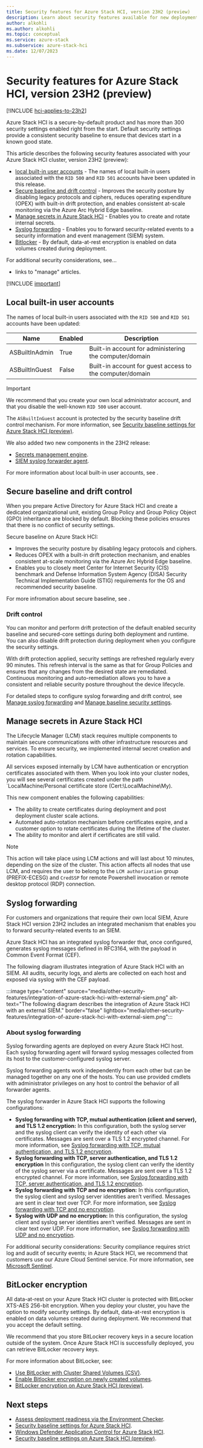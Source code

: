 ```yaml
---
title: Security features for Azure Stack HCI, version 23H2 (preview)
description: Learn about security features available for new deployments of Azure Stack HCI, version 23H2 (preview).
author: alkohli
ms.author: alkohli
ms.topic: conceptual
ms.service: azure-stack
ms.subservice: azure-stack-hci
ms.date: 12/07/2023
---
```


# Security features for Azure Stack HCI, version 23H2 (preview)

[!INCLUDE [hci-applies-to-23h2](../../includes/hci-applies-to-23h2.md)]

Azure Stack HCI is a secure-by-default product and has more than 300 security settings enabled right from the start. Default security settings provide a consistent security baseline to ensure that devices start in a known good state.

This article describes the following security features associated with your Azure Stack HCI cluster, version 23H2 (preview):

- [local built-in user accounts](#local-built-in-user-accounts) - The names of local built-in users associated with the `RID 500` and `RID 501` accounts have been updated in this release.
- [Secure baseline and drift control](#secure-baseline-and-drift-control) - Improves the security posture by disabling legacy protocols and ciphers, reduces operating expenditure (OPEX) with built-in drift protection, and enables consistent at-scale monitoring via the Azure Arc Hybrid Edge baseline.
- [Manage secrets in Azure Stack HCI](#manage-secrets-in-azure-stack-hci) - Enables you to create and rotate internal secrets.
- [Syslog forwarding]() - Enables you to forward security-related events to a security information and event management (SIEM) system.
 - [Bitlocker]() - By default, data-at-rest encryption is enabled on data volumes created during deployment.

For additional security considerations, see...

- links to "manage" articles.

[!INCLUDE [important](../../includes/hci-preview.md)]

## Local built-in user accounts

The names of local built-in users associated with the `RID 500` and `RID 501` accounts have been updated:

|Name |Enabled |Description |
|-----|-----|-----|
|ASBuiltInAdmin |True |Built-in account for administering the computer/domain |
|ASBuiltInGuest |False |Built-in account for guest access to the computer/domain |

> [!Important]
> We recommend that you create your own local administrator account, and that you disable the well-known `RID 500` user account.

The `ASBuiltInGuest` account is protected by the security baseline drift control mechanism. For more information, see [Security baseline settings for Azure Stack HCI (preview)](/azure-stack/hci/concepts/secure-baseline).

We also added two new components in the 23H2 release:

- [Secrets management engine]().
- [SIEM syslog forwarder agent]().

For more information about local built-in user accounts, see []().

## Secure baseline and drift control

When you prepare Active Directory for Azure Stack HCI and create a dedicated organizational unit, existing Group Policy and Group Policy Object (GPO) inheritance are blocked by default. Blocking these policies ensures that there is no conflict of security settings.

Secure baseline on Azure Stack HCI:

- Improves the security posture by disabling legacy protocols and ciphers.
- Reduces OPEX with a built-in drift protection mechanism, and enables consistent at-scale monitoring via the Azure Arc Hybrid Edge baseline.
- Enables you to closely meet Center for Internet Security (CIS) benchmark and Defense Information System Agency (DISA) Security Technical Implementation Guide (STIG) requirements for the OS and recommended security baseline.

For more infromation about secure baseline, see []().

### Drift control

You can monitor and perform drift protection of the default enabled security baseline and secured-core settings during both deployment and runtime. You can also disable drift protection during deployment when you configure the security settings.

With drift protection applied, security settings are refreshed regularly every 90 minutes. This refresh interval is the same as that for Group Policies and ensures that any changes from the desired state are remediated. Continuous monitoring and auto-remediation allows you to have a consistent and reliable security posture throughout the device lifecycle.

For detailed steps to configure syslog forwarding and drift control, see [Manage syslog forwarding]() and [Manage baseline security settings]().

## Manage secrets in Azure Stack HCI

The Lifecycle Manager (LCM) stack requires multiple components to maintain secure communications with other infrastructure resources and services. To ensure security, we implemented internal secret creation and rotation capabilities.

All services exposed internally by LCM have authentication or encryption certificates associated with them. When you look into your cluster nodes, you will see several certificates created under the path `LocalMachine/Personal certificate store (Cert:\LocalMachine\My).

This new component enables the following capabilities:

- The ability to create certificates during deployment and post deployment cluster scale actions.
- Automated auto-rotation mechanism before certificates expire, and a customer option to rotate certificates during the lifetime of the cluster.
- The ability to monitor and alert if certificates are still valid.

> [!NOTE]
> This action will take place using LCM actions and will last about 10 minutes, depending on the size of the cluster.  This action affects all nodes that use LCM, and requires the user to belong to the `LCM authorization` group (PREFIX-ECESG) and `CredSSP` for remote Powershell invocation or remote desktop protocol (RDP) connection.

## Syslog forwarding

For customers and organizations that require their own local SIEM, Azure Stack HCI version 23H2 includes an integrated mechanism that enables you to forward security-related events to an SIEM.

Azure Stack HCI has an integrated syslog forwarder that, once configured, generates syslog messages defined in RFC3164, with the payload in Common Event Format (CEF).

The following diagram illustrates integration of Azure Stack HCI with an SIEM. All audits, security logs, and alerts are collected on each host and exposed via syslog with the CEF payload.

:::image type="content" source="media/other-security-features/integration-of-azure-stack-hci-with-external-siem.png" alt-text="The following diagram describes the integration of Azure Stack HCI with an external SIEM." border="false" lightbox="media/other-security-features/integration-of-azure-stack-hci-with-external-siem.png":::

### About syslog forwarding

Syslog forwarding agents are deployed on every Azure Stack HCI host. Each syslog forwarding agent will forward syslog messages collected from its host to the customer-configured syslog server.

Syslog forwarding agents work independently from each other but can be managed together on any one of the hosts. You can use provided cmdlets with administrator privileges on any host to control the behavior of all forwarder agents.

The syslog forwarder in Azure Stack HCI supports the following configurations:

- **Syslog forwarding with TCP, mutual authentication (client and server), and TLS 1.2 encryption:** In this configuration, both the syslog server and the syslog client can verify the identity of each other via certificates. Messages are sent over a TLS 1.2 encrypted channel. For more information, see [Syslog forwarding with TCP, mutual authentication, and TLS 1.2 encryption](#syslog-forwarding-with-tcp-mutual-authentication-and-tls-12-encryption).
- **Syslog forwarding with TCP, server authentication, and TLS 1.2 encryption** In this configuration, the syslog client can verify the identity of the syslog server via a certificate. Messages are sent over a TLS 1.2 encrypted channel. For more information, see [Syslog forwarding with TCP, server authentication, and TLS 1.2 encryption](#syslog-forwarding-with-tcp-server-authentication-and-tls-12-encryption).
- **Syslog forwarding with TCP and no encryption:** In this configuration, the syslog client and syslog server identities aren’t verified. Messages are sent in clear text over TCP. For more information, see [Syslog forwarding with TCP and no encryption](#syslog-forwarding-with-tcp-and-no-encryption).
- **Syslog with UDP and no encryption:** In this configuration, the syslog client and syslog server identities aren’t verified. Messages are sent in clear text over UDP. For more information, see [Syslog forwarding with UDP and no encryption](#syslog-forwarding-with-udp-and-no-encryption).

For additional security considerations:  Security compliance requires strict log and audit of security events; in Azure Stack HCI, we recommend that customers use our Azure Cloud Sentinel service. For more information, see [Microsoft Sentinel](https://azure.microsoft.com/products/microsoft-sentinel).

## BitLocker encryption

All data-at-rest on your Azure Stack HCI cluster is protected with BitLocker XTS-AES 256-bit encryption. When you deploy your cluster, you have the option to modify security settings. By default, data-at-rest encryption is enabled on data volumes created during deployment. We recommend that you accept the default setting.

We recommend that you store BitLocker recovery keys in a secure location outside of the system. Once Azure Stack HCI is successfully deployed, you can retrieve BitLocker recovery keys.

For more information about BitLocker, see:

- [Use BitLocker with Cluster Shared Volumes (CSV)](../manage/bitlocker-on-csv.md).
- [Enable Bitlocker encryption on newly created volumes](#manage-bitlocker-encryption).
- [BitLocker encryption on Azure Stack HCI (preview)](./security-bitlocker.md).

## Next steps

- [Assess deployment readiness via the Environment Checker](../manage/use-environment-checker.md).
- [Security baseline settings for Azure Stack HCI](./secure-baseline.md).
- [Windows Defender Application Control for Azure Stack HCI](./security-windows-defender-application-control.md).
- [Security baseline settings on Azure Stack HCI (preview)](/azure-stack/hci/concepts/secure-baseline).
